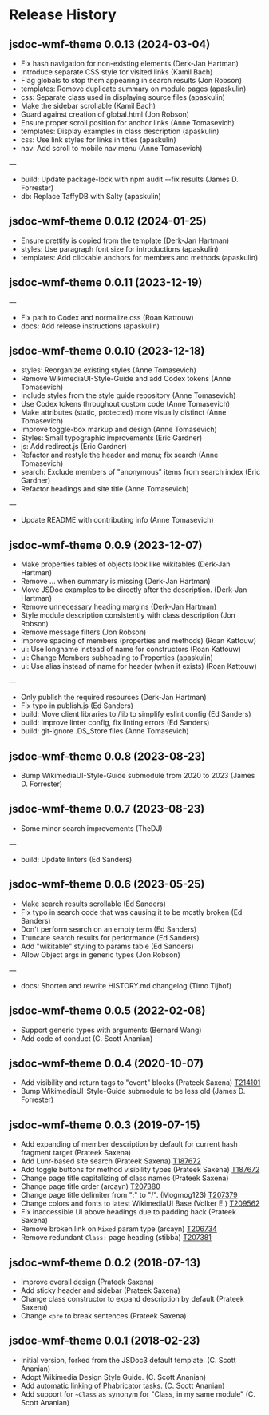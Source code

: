# Release History

## jsdoc-wmf-theme 0.0.13 (2024-03-04)

* Fix hash navigation for non-existing elements (Derk-Jan Hartman)
* Introduce separate CSS style for visited links (Kamil Bach)
* Flag globals to stop them appearing in search results (Jon Robson)
* templates: Remove duplicate summary on module pages (apaskulin)
* css: Separate class used in displaying source files (apaskulin)
* Make the sidebar scrollable (Kamil Bach)
* Guard against creation of global.html (Jon Robson)
* Ensure proper scroll position for anchor links (Anne Tomasevich)
* templates: Display examples in class description (apaskulin)
* css: Use link styles for links in titles (apaskulin)
* nav: Add scroll to mobile nav menu (Anne Tomasevich)

—
* build: Update package-lock with npm audit --fix results (James D. Forrester)
* db: Replace TaffyDB with Salty (apaskulin)

## jsdoc-wmf-theme 0.0.12 (2024-01-25)

* Ensure prettify is copied from the template (Derk-Jan Hartman)
* styles: Use paragraph font size for introductions (apaskulin)
* templates: Add clickable anchors for members and methods (apaskulin)

## jsdoc-wmf-theme 0.0.11 (2023-12-19)

—
* Fix path to Codex and normalize.css (Roan Kattouw)
* docs: Add release instructions (apaskulin)

## jsdoc-wmf-theme 0.0.10 (2023-12-18)
* styles: Reorganize existing styles (Anne Tomasevich)
* Remove WikimediaUI-Style-Guide and add Codex tokens (Anne Tomasevich)
* Include styles from the style guide repository (Anne Tomasevich)
* Use Codex tokens throughout custom code (Anne Tomasevich)
* Make attributes (static, protected) more visually distinct (Anne Tomasevich)
* Improve toggle-box markup and design (Anne Tomasevich)
* Styles: Small typographic improvements (Eric Gardner)
* js: Add redirect.js (Eric Gardner)
* Refactor and restyle the header and menu; fix search (Anne Tomasevich)
* search: Exclude members of "anonymous" items from search index (Eric Gardner)
* Refactor headings and site title (Anne Tomasevich)

—
* Update README with contributing info (Anne Tomasevich)

## jsdoc-wmf-theme 0.0.9 (2023-12-07)
* Make properties tables of objects look like wikitables (Derk-Jan Hartman)
* Remove ... when summary is missing (Derk-Jan Hartman)
* Move JSDoc examples to be directly after the description. (Derk-Jan Hartman)
* Remove unnecessary heading margins (Derk-Jan Hartman)
* Style module description consistently with class description (Jon Robson)
* Remove message filters (Jon Robson)
* Improve spacing of members (properties and methods) (Roan Kattouw)
* ui: Use longname instead of name for constructors (Roan Kattouw)
* ui: Change Members subheading to Properties (apaskulin)
* ui: Use alias instead of name for header (when it exists) (Roan Kattouw)

—
* Only publish the required resources (Derk-Jan Hartman)
* Fix typo in publish.js (Ed Sanders)
* build: Move client libraries to /lib to simplify eslint config (Ed Sanders)
* build: Improve linter config, fix linting errors (Ed Sanders)
* build: git-ignore .DS_Store files (Anne Tomasevich)


## jsdoc-wmf-theme 0.0.8 (2023-08-23)
* Bump WikimediaUI-Style-Guide submodule from 2020 to 2023 (James D. Forrester)

## jsdoc-wmf-theme 0.0.7 (2023-08-23)
* Some minor search improvements (TheDJ)

—
* build: Update linters (Ed Sanders)

## jsdoc-wmf-theme 0.0.6 (2023-05-25)
* Make search results scrollable (Ed Sanders)
* Fix typo in search code that was causing it to be mostly broken (Ed Sanders)
* Don't perform search on an empty term (Ed Sanders)
* Truncate search results for performance (Ed Sanders)
* Add "wikitable" styling to params table (Ed Sanders)
* Allow Object args in generic types (Jon Robson)

—
* docs: Shorten and rewrite HISTORY.md changelog (Timo Tijhof)

## jsdoc-wmf-theme 0.0.5 (2022-02-08)
* Support generic types with arguments (Bernard Wang)
* Add code of conduct (C. Scott Ananian)

## jsdoc-wmf-theme 0.0.4 (2020-10-07)
* Add visibility and return tags to "event" blocks (Prateek Saxena) [T214101](https://phabricator.wikimedia.org/T214101)
* Bump WikimediaUI-Style-Guide submodule to be less old (James D. Forrester)

## jsdoc-wmf-theme 0.0.3 (2019-07-15)
* Add expanding of member description by default for current hash fragment target (Prateek Saxena)
* Add Lunr-based site search (Prateek Saxena) [T187672](https://phabricator.wikimedia.org/T187672)
* Add toggle buttons for method visibility types (Prateek Saxena) [T187672](https://phabricator.wikimedia.org/T187672)
* Change page title capitalizing of class names (Prateek Saxena)
* Change page title order (arcayn) [T207380](https://phabricator.wikimedia.org/T207380)
* Change page title delimiter from ":" to "/". (Mogmog123) [T207379](https://phabricator.wikimedia.org/T207379)
* Change colors and fonts to latest WikimediaUI Base (Volker E.) [T209562](https://phabricator.wikimedia.org/T209562)
* Fix inaccessible UI above headings due to padding hack (Prateek Saxena)
* Remove broken link on `Mixed` param type (arcayn) [T206734](https://phabricator.wikimedia.org/T206734)
* Remove redundant `Class:` page heading (stibba) [T207381](https://phabricator.wikimedia.org/T207381)

## jsdoc-wmf-theme 0.0.2 (2018-07-13)
* Improve overall design (Prateek Saxena)
* Add sticky header and sidebar (Prateek Saxena)
* Change class constructor to expand description by default (Prateek Saxena)
* Change `<pre` to break sentences (Prateek Saxena)

## jsdoc-wmf-theme 0.0.1 (2018-02-23)
* Initial version, forked from the JSDoc3 default template. (C. Scott Ananian)
* Adopt Wikimedia Design Style Guide. (C. Scott Ananian)
* Add automatic linking of Phabricator tasks. (C. Scott Ananian)
* Add support for `~Class` as synonym for "Class, in my same module" (C. Scott Ananian)
